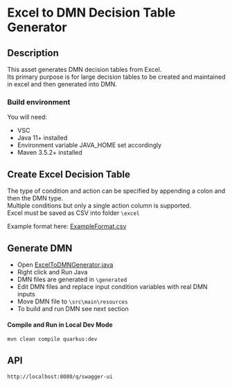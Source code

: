 #  Excel to DMN Decision Table Generator

## Description

This asset generates DMN decision tables from Excel.  
Its primary purpose is for large decision tables to be created and maintained in excel and then generated into DMN.  

### Build environment

You will need:

* VSC
* Java 11+ installed
* Environment variable JAVA_HOME set accordingly
* Maven 3.5.2+ installed

## Create Excel Decision Table

The type of condition and action can be specified by appending a colon and then the DMN type. <br>
Multiple conditions but only a single action column is supported. <br>
Excel must be saved as CSV into folder `\excel` <br>

Example format here:  [ExampleFormat.csv](https://github.com/ncrowther/ExcelToDMN/blob/main/excel/HierarchicalRules.csv)


## Generate DMN

* Open [ExcelToDMNGenerator.java](https://github.com/ncrowther/ExcelToDMN/blob/main/src/main/java/com/ibm/generator/ExcelToDMNGenerator.java)
* Right click and Run Java
* DMN files are generated in `\generated`
* Edit DMN files and replace input condition variables with real DMN inputs
* Move DMN file to `\src\main\resources`
* To build and run DMN see next section

#### Compile and Run in Local Dev Mode

```sh
mvn clean compile quarkus:dev
```

## API

```sh
http://localhost:8080/q/swagger-ui
```

